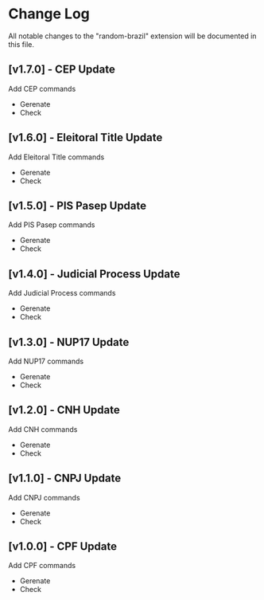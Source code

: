 # Change Log

All notable changes to the "random-brazil" extension will be documented in this file.

<!-- Check [Keep a Changelog](http://keepachangelog.com/) for recommendations on how to structure this file. -->

## [v1.7.0] - CEP Update

Add CEP commands
- Gerenate
- Check

## [v1.6.0] - Eleitoral Title Update

Add Eleitoral Title commands
- Gerenate
- Check

## [v1.5.0] - PIS Pasep Update

Add PIS Pasep commands
- Gerenate
- Check

## [v1.4.0] - Judicial Process Update

Add Judicial Process commands
- Gerenate
- Check

## [v1.3.0] - NUP17 Update

Add NUP17 commands
- Gerenate
- Check

## [v1.2.0] - CNH Update

Add CNH commands
- Gerenate
- Check

## [v1.1.0] - CNPJ Update

Add CNPJ commands
- Gerenate
- Check

## [v1.0.0] - CPF Update

Add CPF commands
- Gerenate
- Check